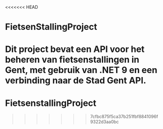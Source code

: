 <<<<<<< HEAD
# FietsenStallingProject

Dit project bevat een API voor het beheren van fietsenstallingen in Gent, met gebruik van .NET 9 en een verbinding naar de Stad Gent API.
=======
# FietsenstallingProject
>>>>>>> 7cfbc875f5ca37b251fbf8841096f9322d3aa0bc
